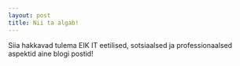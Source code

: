 ```yaml
---
layout: post
title: Nii ta algab!
---
```


Siia hakkavad tulema EIK IT eetilised, sotsiaalsed ja professionaalsed aspektid aine blogi postid!
